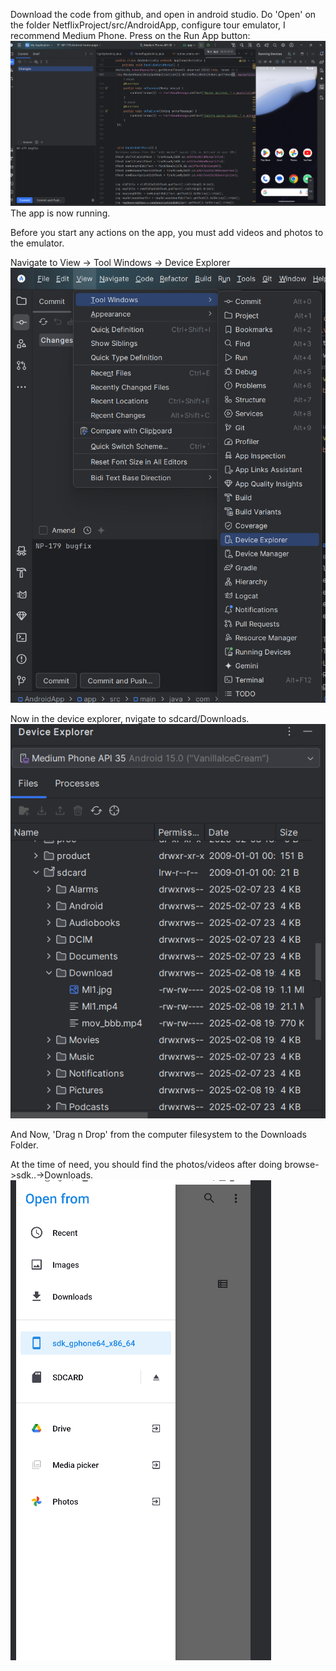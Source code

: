 Download the code from github, and open in android studio.
Do 'Open' on the folder NetflixProject/src/AndroidApp, configure tour emulator, I recommend Medium Phone.
Press on the Run App button:
![](../../PreviewImages/Android/RunApp.png)
The app is now running.

Before you start any actions on the app, you must add videos and photos to the emulator.

Navigate to View -> Tool Windows -> Device Explorer
![](../../PreviewImages/Android/DeviceExplorer.png)

Now in the device explorer, nvigate to sdcard/Downloads.
![](../../PreviewImages/Android/SD.png)

And Now, 'Drag n Drop' from the computer filesystem to the Downloads Folder.

At the time of need, you should find the photos/videos after doing browse->sdk..->Downloads.
![](../../PreviewImages/Android/SDK.png)